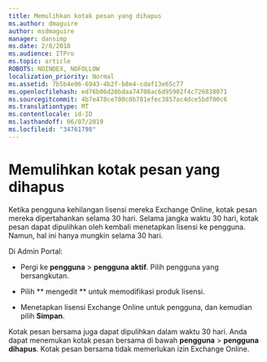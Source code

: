 ```yaml
---
title: Memulihkan kotak pesan yang dihapus
ms.author: dmaguire
author: msdmaguire
manager: dansimp
ms.date: 2/8/2018
ms.audience: ITPro
ms.topic: article
ROBOTS: NOINDEX, NOFOLLOW
localization_priority: Normal
ms.assetid: 7b5b4e06-6943-4b2f-b8e4-cdaf13e65c77
ms.openlocfilehash: ed76b06d20bdaa74708ac6d95902f4c726838071
ms.sourcegitcommit: 4b7e478ce700c0b781efec3857ac4dce5bdf00c6
ms.translationtype: MT
ms.contentlocale: id-ID
ms.lasthandoff: 06/07/2019
ms.locfileid: "34761798"
---
```

# <a name="restore-a-deleted-mailbox"></a>Memulihkan kotak pesan yang dihapus

Ketika pengguna kehilangan lisensi mereka Exchange Online, kotak pesan mereka dipertahankan selama 30 hari. Selama jangka waktu 30 hari, kotak pesan dapat dipulihkan oleh kembali menetapkan lisensi ke pengguna. Namun, hal ini hanya mungkin selama 30 hari.
  
Di Admin Portal:
  
- Pergi ke **pengguna** \> **pengguna aktif**. Pilih pengguna yang bersangkutan.
    
- Pilih ** mengedit ** untuk memodifikasi produk lisensi. 
    
- Menetapkan lisensi Exchange Online untuk pengguna, dan kemudian pilih **Simpan**.
    
Kotak pesan bersama juga dapat dipulihkan dalam waktu 30 hari. Anda dapat menemukan kotak pesan bersama di bawah **pengguna** \> **pengguna dihapus**. Kotak pesan bersama tidak memerlukan izin Exchange Online.
  

